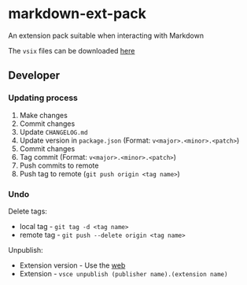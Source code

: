 # markdown-ext-pack

An extension pack suitable when interacting with Markdown

The `vsix` files can be downloaded [here](https://marketplace.visualstudio.com/items?itemName=NdagiStanley.markdown-ext-pack&ssr=false#version-history)

## Developer

### Updating process

1. Make changes
2. Commit changes
3. Update `CHANGELOG.md`
4. Update version in `package.json` (Format: `v<major>.<minor>.<patch>`)
5. Commit changes
6. Tag commit (Format: `v<major>.<minor>.<patch>`)
7. Push commits to remote
8. Push tag to remote (`git push origin <tag name>`)

### Undo

Delete tags:

- local tag - `git tag -d <tag name>`
- remote tag - `git push --delete origin <tag name>`

Unpublish:

- Extension version - Use the [web](https://marketplace.visualstudio.com/manage/publishers/ndagiSTANLEY)
- Extension - `vsce unpublish (publisher name).(extension name)`
